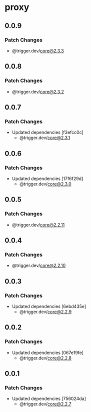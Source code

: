 # proxy

## 0.0.9

### Patch Changes

- @trigger.dev/core@2.3.3

## 0.0.8

### Patch Changes

- @trigger.dev/core@2.3.2

## 0.0.7

### Patch Changes

- Updated dependencies [f3efcc0c]
  - @trigger.dev/core@2.3.1

## 0.0.6

### Patch Changes

- Updated dependencies [17f6f29d]
  - @trigger.dev/core@2.3.0

## 0.0.5

### Patch Changes

- @trigger.dev/core@2.2.11

## 0.0.4

### Patch Changes

- @trigger.dev/core@2.2.10

## 0.0.3

### Patch Changes

- Updated dependencies [6ebd435e]
  - @trigger.dev/core@2.2.9

## 0.0.2

### Patch Changes

- Updated dependencies [067e19fe]
  - @trigger.dev/core@2.2.8

## 0.0.1

### Patch Changes

- Updated dependencies [756024da]
  - @trigger.dev/core@2.2.7

